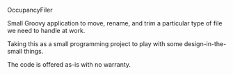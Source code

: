 OccupancyFiler

Small Groovy application to move, rename, and trim a particular type of file
we need to handle at work.

Taking this as a small programming project to play with some
design-in-the-small things.

The code is offered as-is with no warranty.

